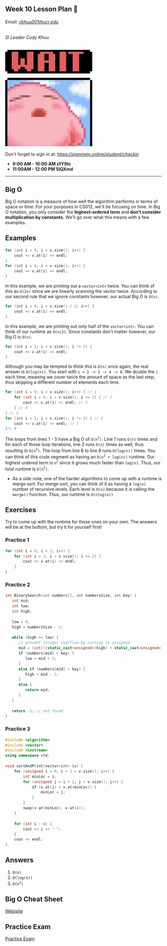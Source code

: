 ## Week 10 Lesson Plan :thinking:
###### Email: ckhuu001@ucr.edu
###### SI Leader Cody Khuu

![alt text](https://github.com/codyiskhuu/CS-12-SI-Winter-2020/blob/master/images/wait.jpg "Logo Title Text 1")

Don't forget to sign in at: https://signmein.online/student/checkin
* **9:00 AM - 10:00 AM zfY9tc**
* **11:00AM - 12:00 PM 5IQXmd**

---

## Big O
Big O notation is a measure of how well the algorithm performs in terms of space or time. For your purposes in CS012, we'll be focusing on time. In Big O notation, you only consider the **highest-ordered term** and **don't consider multiplication by constants.** We'll go over what this means with a few examples.

## Examples

```cpp
for (int i = 0; i < v.size(); i++) {
    cout << v.at(i) << endl;
}
for (int i = 0; i < v.size(); i++) {
    cout << v.at(i) << endl;
}
```
In this example, we are printing out a `vector<int>` twice. You can think of this as `O(2n)` since we are linearly scanning the vector twice. According to our second rule that we ignore constants however, our actual Big O is `O(n)`.

```cpp
for (int i = 0; i < v.size() / 2; i++) {
    cout << v.at(i) << endl;
}
```
In this example, we are printing out only half of the `vector<int>`. You can think of our runtime as `O(n/2)`. Since constants don't matter however, our Big O is `O(n)`.

```cpp
for (int i = 1; i < v.size(); i *= 2) {
    cout << v.at(i) << endl;
}
```
Although you may be tempted to think this is `O(n)` once again, the real answer is `O(log(n))`. You start with `i = 1 -> 2 -> 4 -> 8`. We double the `i` each time, meaning we cover twice the amount of space as the last step, thus skipping a different number of elements each time.

```cpp
for (int i = 0; i < v.size(); i++) { // 1
    for (int i = 0; i < v.size(); i += 2) { // 2
        cout << v.at(i) << endl; // 3
    } // 4
} // 5
for (int i = 1; i < v.size(); i *= 3) { // 6
    cout << v.at(i) << endl; // 7
}// 8
```

The loops from lines 1 - 5 have a Big O of `O(n`<sup>`2`</sup>`)`. Line 1 runs `O(n)` times and for each of those loop iterations, line 2 runs `O(n)` times as well, thus resulting in `O(n`<sup>`2`</sup>`)`. The loop from line 6 to line 8 runs `O(log(n))` times. You can think of this code segment as having an `O(n`<sup>`2`</sup>` + log(n))` runtime. Our highest ordered term is `n`<sup>`2`</sup> since it grows much faster than `log(n)`. Thus, our total runtime is `O(n`<sup>`2`</sup>`)`.

* As a side note, one of the harder algorithms to come up with a runtime is merge sort. For merge sort, you can think of it as having a `log(n)` number of recursive levels. Each level is `O(n)` because it is calling the `merge()` function. Thus, our runtime is `O(nlog(n))`.

## Exercises

Try to come up with the runtime for these ones on your own. The answers will be at the bottom, but try it for yourself first!

### Practice 1
```cpp
for (int i = 0; i < 5; i++) {
    for (int i = 3; i < v.size(); i += 2) {
        cout << v.at(i) << endl;
    }
}
```

### Practice 2
```cpp
int BinarySearch(int numbers[], int numbersSize, int key) {
   int mid;
   int low;
   int high;
   
   low = 0;
   high = numbersSize - 1;
   
   while (high >= low) {
      // prevent integer overflow by casting to unsigned
      mid = (int)((static_cast<unsigned>(high) + static_cast<unsigned>(low)) / 2);
      if (numbers[mid] < key) {
         low = mid + 1;
      }
      else if (numbers[mid] > key) {
         high = mid - 1;
      }
      else {
         return mid;
      }
   }
   
   return -1; // not found
}
```

### Practice 3
```cpp
#include <algorithm>
#include <vector>
#include <iostream>
using namespace std;

void sortAndPrint(vector<int> &v) {
    for (unsigned i = 0; i + 1 < v.size(); i++) {
        int minLoc = i;
        for (unsigned j = i + 1; j < v.size(); j++) {
            if (v.at(j) < v.at(minLoc)) {
                minLoc = j;
            }
        }
        swap(v.at(minLoc), v.at(i));
    }

    for (int i : v) {
        cout << i << " ";
    }
    cout << endl;
}
```

## Answers

1. `O(n)`
2. `O(log(n))`
3. `O(n`<sup>`2`</sup>`)`

## Big O Cheat Sheet

[Webisite](https://www.bigocheatsheet.com/)


## Practice Exam

[Practice Exam](https://github.com/codyiskhuu/CS12winter2020/blob/master/sample_questions_cs12.pdf)
